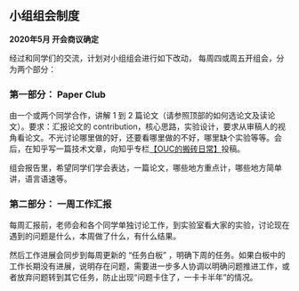 
## 小组组会制度

**2020年5月  开会商议确定**

经过和同学们的交流，计划对小组组会进行如下改动， 每周四或周五开组会，分为两个部分：

### 第一部分： Paper Club

由一个或两个同学合作，讲解 1 到 2 篇论文（请参照顶部的如何选论文及读论文）。要求：汇报论文的 contribution，核心思路，实验设计，要求从审稿人的视角看论文。不光讨论哪里做的好，还要看哪里做的不好，哪里缺个实验等等。会后，在知乎写一篇技术文章，向知乎专栏[【OUC的搬砖日常】](https://zhuanlan.zhihu.com/oucmm)投稿。

组会报告里，希望同学们学会表达，一篇论文，哪些地方重点计，哪些地方简单讲，语言语速等。



### 第二部分： 一周工作汇报

每周汇报前，老师会和各个同学单独讨论工作，到实验室看大家的实验，讨论现在遇到的问题是什么，本周做了什么，有什么结果。

然后工作进展会同步到每周更新的 “任务白板” ，明确下周的任务。如果白板中的工作长期没有进展，说明存在问题，需要进一步多人协调以明确问题推进工作，或者放弃问题转到其它任务，防止出现“问题卡住了，一卡卡半年”的情况。
